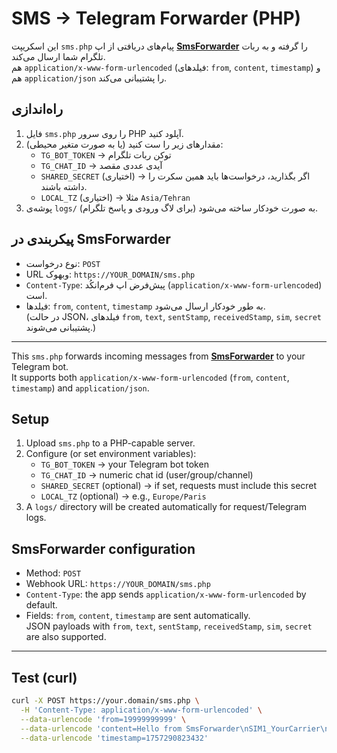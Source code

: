 # SMS → Telegram Forwarder (PHP)


این اسکریپت `sms.php` پیام‌های دریافتی از اپ **[SmsForwarder](https://github.com/pppscn/SmsForwarder)** را گرفته و به ربات تلگرام شما ارسال می‌کند.  
هم `application/x-www-form-urlencoded` (فیلدهای: `from`, `content`, `timestamp`) و هم `application/json` را پشتیبانی می‌کند.

## راه‌اندازی
1. فایل `sms.php` را روی سرور PHP آپلود کنید.
2. مقدارهای زیر را ست کنید (یا به صورت متغیر محیطی):
   - `TG_BOT_TOKEN` → توکن ربات تلگرام
   - `TG_CHAT_ID` → آیدی عددی مقصد
   - `SHARED_SECRET` (اختیاری) → اگر بگذارید، درخواست‌ها باید همین سکرت را داشته باشند.
   - `LOCAL_TZ` (اختیاری) → مثلا `Asia/Tehran`
3. پوشه‌ی `logs/` به صورت خودکار ساخته می‌شود (برای لاگ ورودی و پاسخ تلگرام).

## پیکربندی در SmsForwarder
- نوع درخواست: `POST`
- URL وبهوک: `https://YOUR_DOMAIN/sms.php`
- `Content-Type`: پیش‌فرض اپ فرم‌انکُد (`application/x-www-form-urlencoded`) است.
- فیلدها: `from`, `content`, `timestamp` به طور خودکار ارسال می‌شود.  
  (در حالت JSON، فیلدهای `from`, `text`, `sentStamp`, `receivedStamp`, `sim`, `secret` پشتیبانی می‌شوند.)

---


This `sms.php` forwards incoming messages from **[SmsForwarder](https://github.com/pppscn/SmsForwarder)** to your Telegram bot.  
It supports both `application/x-www-form-urlencoded` (`from`, `content`, `timestamp`) and `application/json`.

## Setup
1. Upload `sms.php` to a PHP-capable server.
2. Configure (or set environment variables):
   - `TG_BOT_TOKEN` → your Telegram bot token
   - `TG_CHAT_ID` → numeric chat id (user/group/channel)
   - `SHARED_SECRET` (optional) → if set, requests must include this secret
   - `LOCAL_TZ` (optional) → e.g., `Europe/Paris`
3. A `logs/` directory will be created automatically for request/Telegram logs.

## SmsForwarder configuration
- Method: `POST`
- Webhook URL: `https://YOUR_DOMAIN/sms.php`
- `Content-Type`: the app sends `application/x-www-form-urlencoded` by default.
- Fields: `from`, `content`, `timestamp` are sent automatically.  
  JSON payloads with `from`, `text`, `sentStamp`, `receivedStamp`, `sim`, `secret` are also supported.

---

## Test (curl)
```bash
curl -X POST https://your.domain/sms.php \
  -H 'Content-Type: application/x-www-form-urlencoded' \
  --data-urlencode 'from=19999999999' \
  --data-urlencode 'content=Hello from SmsForwarder\nSIM1_YourCarrier\n2025-09-08 03:50:23' \
  --data-urlencode 'timestamp=1757290823432'
